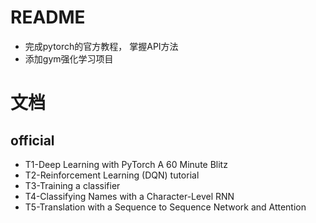 # README #
- 完成pytorch的官方教程， 掌握API方法
- 添加gym强化学习项目

# 文档
## official
- T1-Deep Learning with PyTorch  A 60 Minute Blitz
- T2-Reinforcement Learning (DQN) tutorial
- T3-Training a classifier
- T4-Classifying Names with a Character-Level RNN
- T5-Translation with a Sequence to Sequence Network and Attention